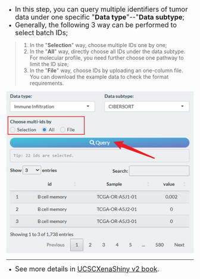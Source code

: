 - <font size="4">In this step, you can query multiple identifiers of tumor data under one specific "**Data type**"--"**Data subtype**;</font> 
- <font size="4">Generally, the following 3 way can be performed to select batch IDs;</font></font>

> 1. In the "**Selection**" way, choose multiple IDs one by one;
> 2. In the "**All**" way, directly choose all IDs under the data subtype. For molecular profile, you need further choose one pathway to limit the ID size;
> 3. In the "**File**" way, choose IDs by uploading an one-column file. You can download the example data to check the format requirements.

<p align="center">
<img src="https://raw.githubusercontent.com/lishensuo/images2/main/img01/image-20240114170836444.png" alt="image-20240114170836444"   width="700"/>
</p>

---

- <font size="4"> See more details in [UCSCXenaShiny v2 book](https://lishensuo.github.io/UCSCXenaShiny_Book/). </font> 





